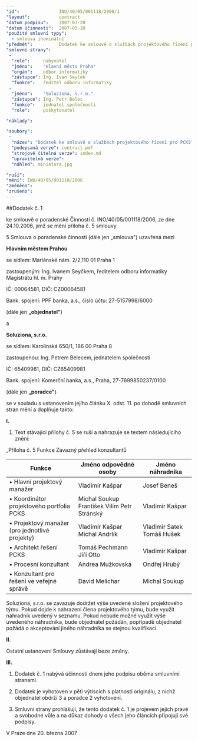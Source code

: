```yaml
---
"id":               INO/40/05/001118/2006/1
"layout":           contract
"datum podpisu":    2007-03-20
"datum účinnosti":  2007-03-20
"použité smluvní typy":
  - smlouva inominátní
"předmět":          Dodatek ke smlouvě o službách projektového řízení pro PCKS
"smluvní strany":
 -   
  "role":     nabyvatel
  "jméno":    "Hlavní město Praha"
  "orgán":    odbor informatiky
  "zástupce": Ing. Ivan Seyček
  "funkce":   ředitel odboru informatiky
 -   
  "jméno":    "Soluziona, s.r.o."
  "zástupce": Ing. Petr Belec
  "funkce":   jednatel společnosti
  "role":     poskytovatel

"náklady": 

"soubory":
 - 
  "název": "Dodatek ke smlouvě o službách projektového řízení pro PCKS"
  "podepsaná verze": contract.pdf
  "strojově čitelná verze": index.md
  "upravitelná verze": 
  "náhled": miniatura.jpg

"ruší": 
"mění": INO/40/05/001118/2006
"změněno": 
"zrušeno":
---
```


##Dodatek č. 1

ke smlouvě o poradenské Činnosti č. INO/40/05/001118/2006, ze dne 24.10.2006, jímž se mění příloha č. 5 smlouvy

5 Smlouva o poradenské činnosti (dále jen „smlouva") uzavřená mezi

**Hlavním městem Prahou**

se sídlem: Mariánské nám. 2/2,110 01 Praha 1

zastoupeným: Ing. Ivanem Seyčkem, ředitelem odboru informatiky Magistrátu hl. m. Prahy

IČ: 00064581, DIČ: CZ00064581

Bank. spojení: PPF banka, a.s., číslo účtu: 27-5157998/6000

(dále jen **„objednatel”**)

a

**Soluziona, s.r.o.**

se sídlem: Karolinská 650/1, 186 00 Praha 8

zastoupenou: Ing. Petrem Belecem, jednatelem společnosti

IČ: 65409981, DIČ: CZ65409981

Bank. spojení: Komerční banka, a.s., Praha, 27-7699850237/0100

(dále jen **„poradce"**)

se v souladu s ustanovením jejího článku X. odst. 11. po dohodě smluvních stran mění a
doplňuje takto:

**I.**

1. Text stávající přílohy č. 5 se ruší a nahrazuje se textem následujícího znění:

„Příloha č. 5 Funkce Závazný přehled konzultantů

|Funkce| Jméno odpovědné osoby| Jméno náhradníka|
|---|---|---|
• Hlavní projektový manažer| Vladimír Kašpar| Josef Beneš|
• Koordinátor projektového portfolia PCKS| Michal Soukup František Vilím Petr Stránský| Vladimír Kašpar|
• Projektový manažer (pro jednotlivé projekty)| Vladimír Kašpar Michal Andrlík| Vladimír Satek Tomáš Hušek|
• Architekt řešení PCKS| Tomáš Pechmann Jiří Otto| Vladimír Kašpar|
• Procesní konzultant| Andrea Mužkovská| Ondřej Hrubý|
• Konzultant pro řešení ve veřejné správě| David Melichar| Michal Soukup|

Soluziona, s.r.o. se zavazuje dodržet výše uvedené složení projektového týmu. Pokud dojde
k nahrazení člena projektového týmu, bude využit náhradník uvedený v seznamu. Pokud
nebude možné využít výše uvedeného náhradníka, bude objednatel požádán, popřípadě
objednatel požádá o akceptování jiného náhradníka se stejnou kvalifikací.

**II.**

Ostatní ustanovení Smlouvy zůstávají beze změny.

**III.**

1. Dodatek č. 1 nabývá účinnosti dnem jeho podpisu oběma smluvními stranami.

2. Dodatek je vyhotoven v pěti výtiscích s platností originálu, z nichž objednatel obdrží 3 a
poradce 2 vyhotovení.

3. Smluvní strany prohlašují, že tento dodatek č. 1 je projevem jejich pravé a svobodné vůle
a na důkaz dohody o všech jeho článcích připojují své podpisy.

V Praze dne 20. března 2007
